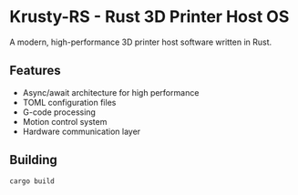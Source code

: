 # Krusty-RS - Rust 3D Printer Host OS

A modern, high-performance 3D printer host software written in Rust.

## Features

- Async/await architecture for high performance
- TOML configuration files
- G-code processing
- Motion control system
- Hardware communication layer

## Building

```bash
cargo build
